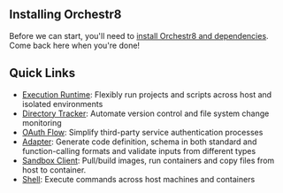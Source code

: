 ## Installing Orchestr8

Before we can start, you'll need to [install Orchestr8 and dependencies](../installation.md). Come back here when you're done!

## Quick Links

- [Execution Runtime](./execution-runtime.md): Flexibly run projects and scripts across host and isolated environments
- [Directory Tracker](./directory-tracker.md): Automate version control and file system change monitoring
- [OAuth Flow](./oauth-flow.md): Simplify third-party service authentication processes
- [Adapter](./adapter.md): Generate code definition, schema in both standard and function-calling formats and validate inputs from different types
- [Sandbox Client](./sandbox-client.md): Pull/build images, run containers and copy files from host to container.
- [Shell](./shell.md): Execute commands across host machines and containers
